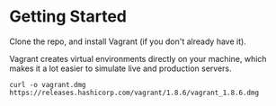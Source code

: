 # Getting Started

Clone the repo, and install Vagrant (if you don't already have it).

Vagrant creates virtual environments directly on your machine,
which makes it a lot easier to simulate live and production servers.

`curl -o vagrant.dmg https://releases.hashicorp.com/vagrant/1.8.6/vagrant_1.8.6.dmg`

